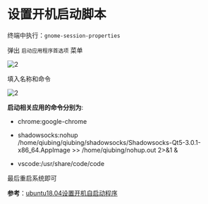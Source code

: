 # 设置开机启动脚本

终端中执行：`gnome-session-properties`

弹出 `启动应用程序首选项` 菜单

![2](http://ww1.sinaimg.cn/large/006alGmrgy1g1h4s8tdlcj30mb0kd75x.jpg)

填入名称和命令

![2](http://ww1.sinaimg.cn/large/006alGmrgy1g1h4szc9jhj30l80ehmyi.jpg)

**启动相关应用的命令分别为**:

- chrome:google-chrome

- shadowsocks:nohup /home/qiubing/qiubing/shadowsocks/Shadowsocks-Qt5-3.0.1-x86_64.AppImage >> /home/qiubing/nohup.out 2>&1 &

- vscode:/usr/share/code/code

最后重启系统即可

**参考**：[ubuntu18.04设置开机自启动程序](https://blog.csdn.net/Tqdada/article/details/84633901)